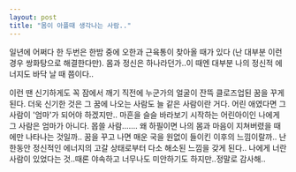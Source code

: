 ```yaml
---
layout: post
title: "몸이 아플때 생각나는 사람.."
---
```


일년에 어쩌다 한 두번은 한밤 중에 오한과 근육통이 찾아올 때가 있다 (난 대부분 이런 경우 쌍화탕으로 해결한다만).
몸과 정신은 하나라던가..이 때엔 대부분 나의 정신적 에너지도 바닥 날 때 쯤이다..

이런 땐 신기하게도 꼭 잠에서 깨기 직전에 누군가의 얼굴이 잔뜩 클로즈업된 꿈을 꾸게된다.
더욱 신기한 것은 그 꿈에 나오는 사람도 늘 같은 사람이란 거다.
어린 애였다면 그 사람이 '엄마'가 되어야 하겠지만..
마흔을 슬슬 바라보기 시작하는 어린아이인 나에게 그 사람은 엄마가 아니다.
몹쓸 사람.......
왜 하필이면 나의 몸과 마음이 지쳐버렸을 때에만 나타나는 것일까..
꿈을 꾸고 나면 매운 국을 원없이 들이킨 이후의 느낌이랄까..
난 한동안 정신적인 에너지의 고갈 상태로부터 다소 해소된 느낌을 갖게 된다..
나에게 너란 사람이 있었다는 것..때론 야속하고 너무나도 미안하기도 하지만..정말로 감사해..

